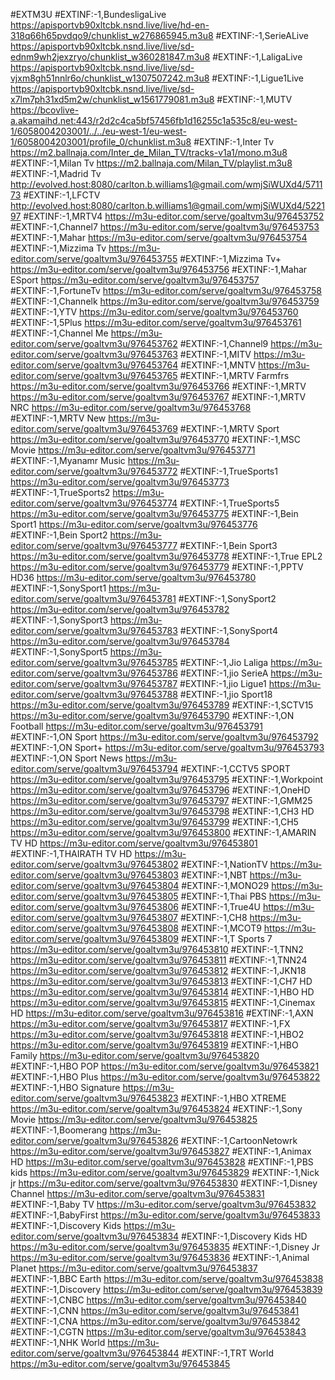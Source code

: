 #EXTM3U 
#EXTINF:-1,BundesligaLive
https://apisportvb90xltcbk.nsnd.live/live/hd-en-318q66h65pvdqo9/chunklist_w276865945.m3u8
#EXTINF:-1,SerieALive
https://apisportvb90xltcbk.nsnd.live/live/sd-ednm9wh2jexzryo/chunklist_w360281847.m3u8
#EXTINF:-1,LaligaLive
https://apisportvb90xltcbk.nsnd.live/live/sd-vjxm8gh51nnlr6o/chunklist_w1307507242.m3u8
#EXTINF:-1,Ligue1Live
https://apisportvb90xltcbk.nsnd.live/live/sd-x7lm7ph31xd5m2w/chunklist_w1561779081.m3u8
#EXTINF:-1,MUTV
https://bcovlive-a.akamaihd.net:443/r2d2c4ca5bf57456fb1d16255c1a535c8/eu-west-1/6058004203001/../../eu-west-1/eu-west-1/6058004203001/profile_0/chunklist.m3u8
#EXTINF:-1,Inter Tv
https://m2.ballnaja.com/Inter_de_Milan_TV/tracks-v1a1/mono.m3u8
#EXTINF:-1,Milan Tv
https://m2.ballnaja.com/Milan_TV/playlist.m3u8
#EXTINF:-1,Madrid Tv
http://evolved.host:8080/carlton.b.williams1@gmail.com/wmjSiWUXd4/571173
#EXTINF:-1,LFCTV
http://evolved.host:8080/carlton.b.williams1@gmail.com/wmjSiWUXd4/522197
#EXTINF:-1,MRTV4
https://m3u-editor.com/serve/goaltvm3u/976453752
#EXTINF:-1,Channel7
https://m3u-editor.com/serve/goaltvm3u/976453753
#EXTINF:-1,Mahar
https://m3u-editor.com/serve/goaltvm3u/976453754
#EXTINF:-1,Mizzima Tv
https://m3u-editor.com/serve/goaltvm3u/976453755
#EXTINF:-1,Mizzima Tv+
https://m3u-editor.com/serve/goaltvm3u/976453756
#EXTINF:-1,Mahar ESport
https://m3u-editor.com/serve/goaltvm3u/976453757
#EXTINF:-1,FortuneTv
https://m3u-editor.com/serve/goaltvm3u/976453758
#EXTINF:-1,Channelk
https://m3u-editor.com/serve/goaltvm3u/976453759
#EXTINF:-1,YTV
https://m3u-editor.com/serve/goaltvm3u/976453760
#EXTINF:-1,5Plus
https://m3u-editor.com/serve/goaltvm3u/976453761
#EXTINF:-1,Channel Me
https://m3u-editor.com/serve/goaltvm3u/976453762
#EXTINF:-1,Channel9
https://m3u-editor.com/serve/goaltvm3u/976453763
#EXTINF:-1,MITV
https://m3u-editor.com/serve/goaltvm3u/976453764
#EXTINF:-1,MNTV
https://m3u-editor.com/serve/goaltvm3u/976453765
#EXTINF:-1,MRTV Farmfrs
https://m3u-editor.com/serve/goaltvm3u/976453766
#EXTINF:-1,MRTV
https://m3u-editor.com/serve/goaltvm3u/976453767
#EXTINF:-1,MRTV NRC
https://m3u-editor.com/serve/goaltvm3u/976453768
#EXTINF:-1,MRTV New
https://m3u-editor.com/serve/goaltvm3u/976453769
#EXTINF:-1,MRTV Sport
https://m3u-editor.com/serve/goaltvm3u/976453770
#EXTINF:-1,MSC Movie
https://m3u-editor.com/serve/goaltvm3u/976453771
#EXTINF:-1,Myanamr Music
https://m3u-editor.com/serve/goaltvm3u/976453772
#EXTINF:-1,TrueSports1
https://m3u-editor.com/serve/goaltvm3u/976453773
#EXTINF:-1,TrueSports2
https://m3u-editor.com/serve/goaltvm3u/976453774
#EXTINF:-1,TrueSports5
https://m3u-editor.com/serve/goaltvm3u/976453775
#EXTINF:-1,Bein Sport1
https://m3u-editor.com/serve/goaltvm3u/976453776
#EXTINF:-1,Bein Sport2
https://m3u-editor.com/serve/goaltvm3u/976453777
#EXTINF:-1,Bein Sport3
https://m3u-editor.com/serve/goaltvm3u/976453778
#EXTINF:-1,True EPL2
https://m3u-editor.com/serve/goaltvm3u/976453779
#EXTINF:-1,PPTV HD36
https://m3u-editor.com/serve/goaltvm3u/976453780
#EXTINF:-1,SonySport1
https://m3u-editor.com/serve/goaltvm3u/976453781
#EXTINF:-1,SonySport2
https://m3u-editor.com/serve/goaltvm3u/976453782
#EXTINF:-1,SonySport3
https://m3u-editor.com/serve/goaltvm3u/976453783
#EXTINF:-1,SonySport4
https://m3u-editor.com/serve/goaltvm3u/976453784
#EXTINF:-1,SonySport5
https://m3u-editor.com/serve/goaltvm3u/976453785
#EXTINF:-1,Jio Laliga
https://m3u-editor.com/serve/goaltvm3u/976453786
#EXTINF:-1,jio SerieA
https://m3u-editor.com/serve/goaltvm3u/976453787
#EXTINF:-1,jio Ligue1
https://m3u-editor.com/serve/goaltvm3u/976453788
#EXTINF:-1,jio Sport18
https://m3u-editor.com/serve/goaltvm3u/976453789
#EXTINF:-1,SCTV15
https://m3u-editor.com/serve/goaltvm3u/976453790
#EXTINF:-1,ON Football
https://m3u-editor.com/serve/goaltvm3u/976453791
#EXTINF:-1,ON Sport
https://m3u-editor.com/serve/goaltvm3u/976453792
#EXTINF:-1,ON Sport+
https://m3u-editor.com/serve/goaltvm3u/976453793
#EXTINF:-1,ON Sport News
https://m3u-editor.com/serve/goaltvm3u/976453794
#EXTINF:-1,CCTV5 SPORT
https://m3u-editor.com/serve/goaltvm3u/976453795
#EXTINF:-1,Workpoint
https://m3u-editor.com/serve/goaltvm3u/976453796
#EXTINF:-1,OneHD
https://m3u-editor.com/serve/goaltvm3u/976453797
#EXTINF:-1,GMM25
https://m3u-editor.com/serve/goaltvm3u/976453798
#EXTINF:-1,CH3 HD
https://m3u-editor.com/serve/goaltvm3u/976453799
#EXTINF:-1,CH5
https://m3u-editor.com/serve/goaltvm3u/976453800
#EXTINF:-1,AMARIN TV HD
https://m3u-editor.com/serve/goaltvm3u/976453801
#EXTINF:-1,THAIRATH TV HD
https://m3u-editor.com/serve/goaltvm3u/976453802
#EXTINF:-1,NationTV
https://m3u-editor.com/serve/goaltvm3u/976453803
#EXTINF:-1,NBT
https://m3u-editor.com/serve/goaltvm3u/976453804
#EXTINF:-1,MONO29
https://m3u-editor.com/serve/goaltvm3u/976453805
#EXTINF:-1,Thai PBS
https://m3u-editor.com/serve/goaltvm3u/976453806
#EXTINF:-1,True4U
https://m3u-editor.com/serve/goaltvm3u/976453807
#EXTINF:-1,CH8
https://m3u-editor.com/serve/goaltvm3u/976453808
#EXTINF:-1,MCOT9
https://m3u-editor.com/serve/goaltvm3u/976453809
#EXTINF:-1,T Sports 7
https://m3u-editor.com/serve/goaltvm3u/976453810
#EXTINF:-1,TNN2
https://m3u-editor.com/serve/goaltvm3u/976453811
#EXTINF:-1,TNN24
https://m3u-editor.com/serve/goaltvm3u/976453812
#EXTINF:-1,JKN18
https://m3u-editor.com/serve/goaltvm3u/976453813
#EXTINF:-1,CH7 HD
https://m3u-editor.com/serve/goaltvm3u/976453814
#EXTINF:-1,HBO HD
https://m3u-editor.com/serve/goaltvm3u/976453815
#EXTINF:-1,Cinemax HD
https://m3u-editor.com/serve/goaltvm3u/976453816
#EXTINF:-1,AXN
https://m3u-editor.com/serve/goaltvm3u/976453817
#EXTINF:-1,FX
https://m3u-editor.com/serve/goaltvm3u/976453818
#EXTINF:-1,HBO2
https://m3u-editor.com/serve/goaltvm3u/976453819
#EXTINF:-1,HBO Family
https://m3u-editor.com/serve/goaltvm3u/976453820
#EXTINF:-1,HBO POP
https://m3u-editor.com/serve/goaltvm3u/976453821
#EXTINF:-1,HBO Plus
https://m3u-editor.com/serve/goaltvm3u/976453822
#EXTINF:-1,HBO Signature
https://m3u-editor.com/serve/goaltvm3u/976453823
#EXTINF:-1,HBO XTREME
https://m3u-editor.com/serve/goaltvm3u/976453824
#EXTINF:-1,Sony Movie
https://m3u-editor.com/serve/goaltvm3u/976453825
#EXTINF:-1,Boomerang
https://m3u-editor.com/serve/goaltvm3u/976453826
#EXTINF:-1,CartoonNetowrk
https://m3u-editor.com/serve/goaltvm3u/976453827
#EXTINF:-1,Animax HD
https://m3u-editor.com/serve/goaltvm3u/976453828
#EXTINF:-1,PBS kids
https://m3u-editor.com/serve/goaltvm3u/976453829
#EXTINF:-1,Nick jr
https://m3u-editor.com/serve/goaltvm3u/976453830
#EXTINF:-1,Disney Channel
https://m3u-editor.com/serve/goaltvm3u/976453831
#EXTINF:-1,Baby TV
https://m3u-editor.com/serve/goaltvm3u/976453832
#EXTINF:-1,BabyFirst
https://m3u-editor.com/serve/goaltvm3u/976453833
#EXTINF:-1,Discovery Kids
https://m3u-editor.com/serve/goaltvm3u/976453834
#EXTINF:-1,Discovery Kids HD
https://m3u-editor.com/serve/goaltvm3u/976453835
#EXTINF:-1,Disney Jr
https://m3u-editor.com/serve/goaltvm3u/976453836
#EXTINF:-1,Animal Planet
https://m3u-editor.com/serve/goaltvm3u/976453837
#EXTINF:-1,BBC Earth
https://m3u-editor.com/serve/goaltvm3u/976453838
#EXTINF:-1,Discovery
https://m3u-editor.com/serve/goaltvm3u/976453839
#EXTINF:-1,CNBC
https://m3u-editor.com/serve/goaltvm3u/976453840
#EXTINF:-1,CNN
https://m3u-editor.com/serve/goaltvm3u/976453841
#EXTINF:-1,CNA
https://m3u-editor.com/serve/goaltvm3u/976453842
#EXTINF:-1,CGTN
https://m3u-editor.com/serve/goaltvm3u/976453843
#EXTINF:-1,NHK World
https://m3u-editor.com/serve/goaltvm3u/976453844
#EXTINF:-1,TRT World
https://m3u-editor.com/serve/goaltvm3u/976453845
